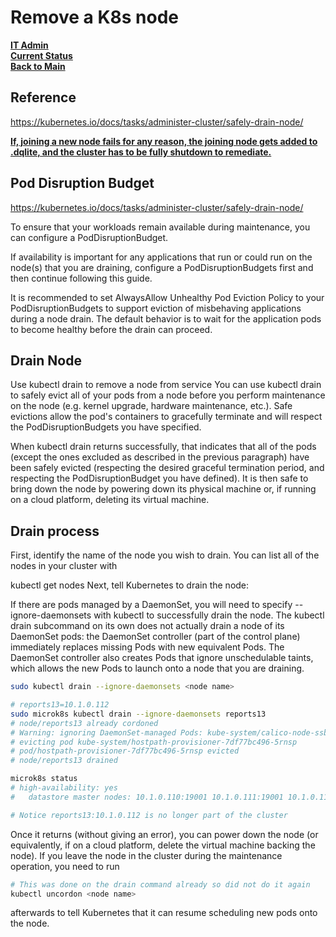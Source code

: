 # Remove a K8s node

**[IT Admin](it_admin.md)**\
**[Current Status](../development/status/weekly/current_status.md)**\
**[Back to Main](../README.md)**

## Reference

<https://kubernetes.io/docs/tasks/administer-cluster/safely-drain-node/>

**[If, joining a new node fails for any reason, the joining node gets added to .dqlite, and the cluster has to be fully shutdown to remediate.](https://github.com/canonical/microk8s/issues/3694)**

## Pod Disruption Budget

<https://kubernetes.io/docs/tasks/administer-cluster/safely-drain-node/>

To ensure that your workloads remain available during maintenance, you can configure a PodDisruptionBudget.

If availability is important for any applications that run or could run on the node(s) that you are draining, configure a PodDisruptionBudgets first and then continue following this guide.

It is recommended to set AlwaysAllow Unhealthy Pod Eviction Policy to your PodDisruptionBudgets to support eviction of misbehaving applications during a node drain. The default behavior is to wait for the application pods to become healthy before the drain can proceed.

## Drain Node

Use kubectl drain to remove a node from service
You can use kubectl drain to safely evict all of your pods from a node before you perform maintenance on the node (e.g. kernel upgrade, hardware maintenance, etc.). Safe evictions allow the pod's containers to gracefully terminate and will respect the PodDisruptionBudgets you have specified.

When kubectl drain returns successfully, that indicates that all of the pods (except the ones excluded as described in the previous paragraph) have been safely evicted (respecting the desired graceful termination period, and respecting the PodDisruptionBudget you have defined). It is then safe to bring down the node by powering down its physical machine or, if running on a cloud platform, deleting its virtual machine.

## Drain process

First, identify the name of the node you wish to drain. You can list all of the nodes in your cluster with

kubectl get nodes
Next, tell Kubernetes to drain the node:

If there are pods managed by a DaemonSet, you will need to specify --ignore-daemonsets with kubectl to successfully drain the node. The kubectl drain subcommand on its own does not actually drain a node of its DaemonSet pods: the DaemonSet controller (part of the control plane) immediately replaces missing Pods with new equivalent Pods. The DaemonSet controller also creates Pods that ignore unschedulable taints, which allows the new Pods to launch onto a node that you are draining.

```bash
sudo kubectl drain --ignore-daemonsets <node name>

# reports13=10.1.0.112
sudo microk8s kubectl drain --ignore-daemonsets reports13
# node/reports13 already cordoned
# Warning: ignoring DaemonSet-managed Pods: kube-system/calico-node-ssbht
# evicting pod kube-system/hostpath-provisioner-7df77bc496-5rnsp
# pod/hostpath-provisioner-7df77bc496-5rnsp evicted
# node/reports13 drained

microk8s status
# high-availability: yes
#   datastore master nodes: 10.1.0.110:19001 10.1.0.111:19001 10.1.0.112:19001

# Notice reports13:10.1.0.112 is no longer part of the cluster
```

Once it returns (without giving an error), you can power down the node (or equivalently, if on a cloud platform, delete the virtual machine backing the node). If you leave the node in the cluster during the maintenance operation, you need to run

```bash
# This was done on the drain command already so did not do it again
kubectl uncordon <node name>
```

afterwards to tell Kubernetes that it can resume scheduling new pods onto the node.

